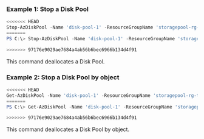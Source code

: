### Example 1: Stop a Disk Pool
```powershell
<<<<<<< HEAD
Stop-AzDiskPool -Name 'disk-pool-1' -ResourceGroupName 'storagepool-rg-test'
=======
PS C:\> Stop-AzDiskPool -Name 'disk-pool-1' -ResourceGroupName 'storagepool-rg-test'

>>>>>>> 97176e9029ae7684a4ab56b6bec6966b134d4f91
```

This command deallocates a Disk Pool.

### Example 2: Stop a Disk Pool by object
```powershell
<<<<<<< HEAD
Get-AzDiskPool -Name 'disk-pool-1' -ResourceGroupName 'storagepool-rg-test' | Stop-AzDiskPool
=======
PS C:\> Get-AzDiskPool -Name 'disk-pool-1' -ResourceGroupName 'storagepool-rg-test' | Stop-AzDiskPool

>>>>>>> 97176e9029ae7684a4ab56b6bec6966b134d4f91
```

This command deallocates a Disk Pool by object.
